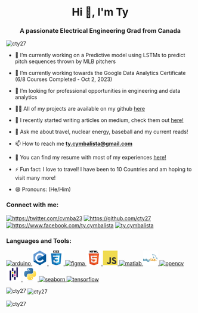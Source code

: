 <h1 align="center">Hi 👋, I'm Ty</h1>
<h3 align="center">A passionate Electrical Engineering Grad from Canada</h3>

<p align="left"> <img src="https://komarev.com/ghpvc/?username=cty27&label=Profile%20views&color=0e75b6&style=flat" alt="cty27" /> </p>

- 🔭 I’m currently working on a Predictive model using LSTMs to predict pitch sequences thrown by MLB pitchers

- 🌱 I’m currently working towards the Google Data Analytics Certificate (6/8 Courses Completed - Oct 2, 2023) 

- 🤝 I’m looking for professional opportunities in engineering and data analytics

- 👨‍💻 All of my projects are available on my github [here](https://github.com/CTy27)

- 📝 I recently started writing articles on medium, check them out [here!](https://medium.com/@ty.cymbalista)

- 💬 Ask me about travel, nuclear energy, baseball and my current reads!

- 📫 How to reach me **ty.cymbalista@gmail.com**

- 📄 You can find my resume with most of my experiences [here!](https://drive.google.com/file/d/1-jSOF0eqNZBatYS2Qrav60uBzeKgVwsK/view?usp=drive_link)

- ⚡ Fun fact: I love to travel! I have been to 10 Countries and am hoping to visit many more!

- 😄 Pronouns: (He/Him)

<h3 align="left">Connect with me:</h3>
<p align="left">
<a href="https://twitter.com/https://twitter.com/cvmba23" target="blank"><img align="center" src="https://raw.githubusercontent.com/rahuldkjain/github-profile-readme-generator/master/src/images/icons/Social/twitter.svg" alt="https://twitter.com/cvmba23" height="30" width="40" /></a>
<a href="https://linkedin.com/in/https://github.com/cty27" target="blank"><img align="center" src="https://raw.githubusercontent.com/rahuldkjain/github-profile-readme-generator/master/src/images/icons/Social/linked-in-alt.svg" alt="https://github.com/cty27" height="30" width="40" /></a>
<a href="https://fb.com/https://www.facebook.com/ty.cymbalista" target="blank"><img align="center" src="https://raw.githubusercontent.com/rahuldkjain/github-profile-readme-generator/master/src/images/icons/Social/facebook.svg" alt="https://www.facebook.com/ty.cymbalista" height="30" width="40" /></a>
<a href="https://instagram.com/ty.cymbalista" target="blank"><img align="center" src="https://raw.githubusercontent.com/rahuldkjain/github-profile-readme-generator/master/src/images/icons/Social/instagram.svg" alt="ty.cymbalista" height="30" width="40" /></a>

</p>

<h3 align="left">Languages and Tools:</h3>
<p align="left"> <a href="https://www.arduino.cc/" target="_blank" rel="noreferrer"> <img src="https://cdn.worldvectorlogo.com/logos/arduino-1.svg" alt="arduino" width="40" height="40"/> </a> <a href="https://www.cprogramming.com/" target="_blank" rel="noreferrer"> <img src="https://raw.githubusercontent.com/devicons/devicon/master/icons/c/c-original.svg" alt="c" width="40" height="40"/> </a> <a href="https://www.w3schools.com/css/" target="_blank" rel="noreferrer"> <img src="https://raw.githubusercontent.com/devicons/devicon/master/icons/css3/css3-original-wordmark.svg" alt="css3" width="40" height="40"/> </a> <a href="https://www.figma.com/" target="_blank" rel="noreferrer"> <img src="https://www.vectorlogo.zone/logos/figma/figma-icon.svg" alt="figma" width="40" height="40"/> </a> <a href="https://www.w3.org/html/" target="_blank" rel="noreferrer"> <img src="https://raw.githubusercontent.com/devicons/devicon/master/icons/html5/html5-original-wordmark.svg" alt="html5" width="40" height="40"/> </a> <a href="https://developer.mozilla.org/en-US/docs/Web/JavaScript" target="_blank" rel="noreferrer"> <img src="https://raw.githubusercontent.com/devicons/devicon/master/icons/javascript/javascript-original.svg" alt="javascript" width="40" height="40"/> </a> <a href="https://www.mathworks.com/" target="_blank" rel="noreferrer"> <img src="https://upload.wikimedia.org/wikipedia/commons/2/21/Matlab_Logo.png" alt="matlab" width="40" height="40"/> </a> <a href="https://www.mysql.com/" target="_blank" rel="noreferrer"> <img src="https://raw.githubusercontent.com/devicons/devicon/master/icons/mysql/mysql-original-wordmark.svg" alt="mysql" width="40" height="40"/> </a> <a href="https://opencv.org/" target="_blank" rel="noreferrer"> <img src="https://www.vectorlogo.zone/logos/opencv/opencv-icon.svg" alt="opencv" width="40" height="40"/> </a> <a href="https://pandas.pydata.org/" target="_blank" rel="noreferrer"> <img src="https://raw.githubusercontent.com/devicons/devicon/2ae2a900d2f041da66e950e4d48052658d850630/icons/pandas/pandas-original.svg" alt="pandas" width="40" height="40"/> </a> <a href="https://www.python.org" target="_blank" rel="noreferrer"> <img src="https://raw.githubusercontent.com/devicons/devicon/master/icons/python/python-original.svg" alt="python" width="40" height="40"/> </a> <a href="https://seaborn.pydata.org/" target="_blank" rel="noreferrer"> <img src="https://seaborn.pydata.org/_images/logo-mark-lightbg.svg" alt="seaborn" width="40" height="40"/> </a> <a href="https://www.tensorflow.org" target="_blank" rel="noreferrer"> <img src="https://www.vectorlogo.zone/logos/tensorflow/tensorflow-icon.svg" alt="tensorflow" width="40" height="40"/> </a> </p>

<p><img align="left" src="https://github-readme-stats.vercel.app/api/top-langs?username=cty27&show_icons=true&locale=en&layout=compact" alt="cty27" /></p>

<p>&nbsp;<img align="center" src="https://github-readme-stats.vercel.app/api?username=cty27&show_icons=true&locale=en" alt="cty27" /></p>

<p><img align="center" src="https://github-readme-streak-stats.herokuapp.com/?user=cty27&" alt="cty27" /></p>


<!--
**CTy27/CTy27** is a ✨ _special_ ✨ repository because its `README.md` (this file) appears on your GitHub profile.

Here are some ideas to get you started:

- 🔭 I’m currently working on ...
- 🌱 I’m currently learning ...
- 👯 I’m looking to collaborate on ...
- 🤔 I’m looking for help with ...
- 💬 Ask me about ...
- 📫 How to reach me: ...
- 😄 Pronouns: ...
- ⚡ Fun fact: ...
-->
